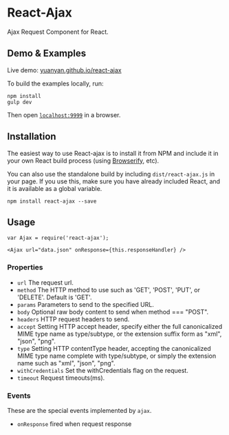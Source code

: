 React-Ajax
==============

Ajax Request Component for React.

## Demo & Examples

Live demo: [yuanyan.github.io/react-ajax](http://yuanayn.github.io/react-ajax/)

To build the examples locally, run:

```
npm install
gulp dev
```

Then open [`localhost:9999`](http://localhost:9999) in a browser.


## Installation

The easiest way to use React-ajax is to install it from NPM and include it in your own React build process (using [Browserify](http://browserify.org), etc).

You can also use the standalone build by including `dist/react-ajax.js` in your page. If you use this, make sure you have already included React, and it is available as a global variable.

```
npm install react-ajax --save
```

## Usage

```
var Ajax = require('react-ajax');

<Ajax url="data.json" onResponse={this.responseHandler} />
```

### Properties

* `url` The request url.
* `method` The HTTP method to use such as 'GET', 'POST', 'PUT', or 'DELETE'. Default is 'GET'.
* `params` Parameters to send to the specified URL.
* `body` Optional raw body content to send when method === "POST".
* `headers` HTTP request headers to send.
* `accept` Setting HTTP accept header, specify either the full canonicalized MIME type name as type/subtype, or the extension suffix form as "xml", "json", "png".
* `type` Setting HTTP contentType header, accepting the canonicalized MIME type name complete with type/subtype, or simply the extension name such as "xml", "json", "png".
* `withCredentials` Set the withCredentials flag on the request.
* `timeout` Request timeouts(ms).

### Events

These are the special events implemented by `ajax`.

* `onResponse` fired when request response
